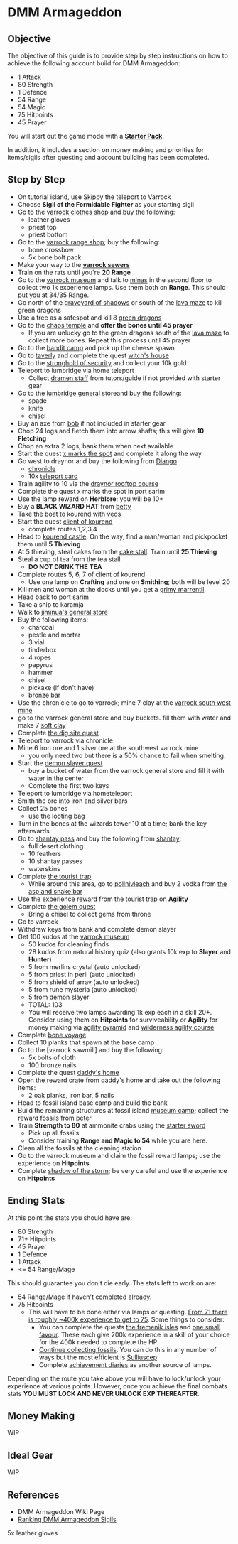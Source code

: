 # DMM Armageddon

## Objective

The objective of this guide is to provide step by step instructions on how to achieve the following account build for DMM Armageddon:

- 1 Attack
- 80 Strength
- 1 Defence
- 54 Range
- 54 Magic
- 75 Hitpoints
- 45 Prayer

You will start out the game mode with a **[Starter Pack](https://oldschool.runescape.wiki/w/Deadman_starter_pack)**.

In addition, it includes a section on money making and priorities for items/sigils after questing and account building has been completed. 

## Step by Step

- On tutorial island, use Skippy the teleport to Varrock
- Choose **Sigil of the Formidable Fighter** as your starting sigil
- Go to the [varrock clothes shop](https://oldschool.runescape.wiki/w/Thessalia%27s_Fine_Clothes.) and buy the following:
    - leather gloves
    - priest top
    - priest bottom
- Go to the [varrock range shop](https://oldschool.runescape.wiki/w/Lowe%27s_Archery_Emporium); buy the following:
    - bone crossbow
    - 5x bone bolt pack
- Make your way to the **[varrock sewers](https://oldschool.runescape.wiki/w/Varrock_Sewers)**
- Train on the rats until you're **20 Range**
- Go to the [varrock museum](https://oldschool.runescape.wiki/w/Varrock_Museum) and talk to [minas](https://oldschool.runescape.wiki/w/Historian_Minas) in the second floor to collect two 1k experience lamps. Use them both on **Range**. This should put you at 34/35 Range. 
- Go north of the [graveyard of shadows](https://oldschool.runescape.wiki/w/Graveyard_of_Shadows) or south of the [lava maze](https://oldschool.runescape.wiki/w/Lava_Maze) to kill green dragons
- Use a tree as a safespot and kill 8 [green dragons](https://oldschool.runescape.wiki/w/Green_dragon)
- Go to the [chaos temple](https://oldschool.runescape.wiki/w/Chaos_Temple_(hut)) and **offer the bones until 45 prayer**
    - If you are unlucky go to the green dragons south of the [lava maze](https://oldschool.runescape.wiki/w/Lava_Maze) to collect more bones. Repeat this process until 45 prayer
- Go to the [bandit camp](https://oldschool.runescape.wiki/w/Bandit_Camp_(Wilderness)) and pick up the cheese spawn
- Go to [taverly](https://oldschool.runescape.wiki/w/Taverley) and complete the quest [witch's house](https://oldschool.runescape.wiki/w/Witch%27s_House)
- Go to the [stronghold of security](https://oldschool.runescape.wiki/w/Stronghold_of_Security) and collect your 10k gold
- Teleport to lumbridge via home teleport
    - Collect [dramen staff](https://oldschool.runescape.wiki/w/Dramen_staff) from tutors/guide if not provided with starter gear
- Go to the [lumbridge general store](https://oldschool.runescape.wiki/w/Lumbridge_General_Store)and buy the following:
    - spade
    - knife
    - chisel
- Buy an axe from [bob](https://oldschool.runescape.wiki/w/Bob) if not included in starter gear
- Chop 24 logs and fletch them into arrow shafts; this will give **10 Fletching**
- Chop an extra 2 logs; bank them when next available
- Start the quest [x marks the spot](https://oldschool.runescape.wiki/w/X_Marks_the_Spot) and complete it along the way
- Go west to draynor and buy the following from [Diango](https://oldschool.runescape.wiki/w/Diango)
    - [chronicle](https://oldschool.runescape.wiki/w/Chronicle)
    - 10x [teleport card](https://oldschool.runescape.wiki/w/Teleport_card)
- Train agility to 10 via the [draynor rooftop course](https://oldschool.runescape.wiki/w/Draynor_Village_Rooftop_Course)
- Complete the quest x marks the spot in port sarim
- Use the lamp reward on **Herblore**; you will be 10+
- Buy a **BLACK WIZARD HAT** from [betty](https://oldschool.runescape.wiki/w/Betty)
- Take the boat to kourend with [veos](https://oldschool.runescape.wiki/w/Veos)
- Start the quest [client of kourend](https://oldschool.runescape.wiki/w/Client_of_Kourend)
    - complete routes 1,2,3,4
- Head to [kourend castle](https://oldschool.runescape.wiki/w/Kourend_Castle). On the way, find a man/woman and pickpocket them until **5 Thieving**
- At 5 thieving, steal cakes from the [cake stall](https://oldschool.runescape.wiki/w/Bakery_stall). Train until **25 Thieving**
- Steal a cup of tea from the tea stall
    - **DO NOT DRINK THE TEA**
- Complete routes 5, 6, 7 of client of kourend
    - Use one lamp on **Crafting** and one on **Smithing**; both will be level 20
- Kill men and woman at the docks until you get a [grimy marrentil](https://oldschool.runescape.wiki/w/Grimy_marrentill)
- Head back to port sarim
- Take a ship to karamja
- Walk to [jiminua's general store](https://oldschool.runescape.wiki/w/Jiminua%27s_Jungle_Store.)
- Buy the following items:
    - charcoal
    - pestle and mortar
    - 3 vial 
    - tinderbox
    - 4 ropes
    - papyrus
    - hammer
    - chisel
    - pickaxe (if don't have)
    - bronze bar 
- Use the chronicle to go to varrock; mine 7 clay at the [varrock south west mine](https://oldschool.runescape.wiki/w/South-west_Varrock_mine)
- go to the varrock general store and buy buckets. fill them with water and make 7 [soft clay](https://oldschool.runescape.wiki/w/Soft_clay)
- Complete [the dig site quest](https://oldschool.runescape.wiki/w/The_Dig_Site)
- Teleport to varrock via chronicle
- Mine 6 iron ore and 1 silver ore at the southwest varrock mine
    - you only need two but there is a 50% chance to fail when smelting.
- Start the [demon slayer quest](https://oldschool.runescape.wiki/w/Demon_Slayer)
    - buy a bucket of water from the varrock general store and fill it with water in the center
    - Complete the first two keys
- Teleport to lumbridge via hometeleport
- Smith the ore into iron and silver bars
- Collect 25 bones
    - use the looting bag
- Turn in the bones at the wizards tower 10 at a time; bank the key afterwards
- Go to [shantay pass](https://oldschool.runescape.wiki/w/Shantay_Pass) and buy the following from [shantay](https://oldschool.runescape.wiki/w/Shantay):
    - full desert clothing
    - 10 feathers
    - 10 shantay passes
    - waterskins
- Complete [the tourist trap](https://oldschool.runescape.wiki/w/The_Tourist_Trap)
    - While around this area, go to [pollnivieach](https://oldschool.runescape.wiki/w/Pollnivneach) and buy 2 vodka from [the asp and snake bar](https://oldschool.runescape.wiki/w/The_Asp_%26_Snake_Bar.)
- Use the experience reward from the tourist trap on **Agility**
- Complete [the golem quest](https://oldschool.runescape.wiki/w/The_Golem)
    - Bring a chisel to collect gems from throne
- Go to varrock
- Withdraw keys from bank and complete demon slayer
- Get 100 kudos at the [varrock museum](https://oldschool.runescape.wiki/w/Kudos)
    - 50 kudos for cleaning finds
    - 28 kudos from natural history quiz (also grants 10k exp to **Slayer** and **Hunter**)
    - 5 from merlins crystal (auto unlocked)
    - 5 from priest in peril (auto unlocked)
    - 5 from shield of arrav (auto unlocked)
    - 5 from rune mysteria (auto unlocked)
    - 5 from demon slayer
    - TOTAL: 103
    - You will receive two lamps awarding 1k exp each in a skill 20+. Consider using them on **Hitpoints** for surviveability or **Agility** for money making via [agility pyramid](https://oldschool.runescape.wiki/w/Agility_Pyramid) and [wilderness agility course](https://oldschool.runescape.wiki/w/Wilderness_Agility_Course)
- Complete [bone voyage](https://oldschool.runescape.wiki/w/Bone_Voyage)
- Collect 10 planks that spawn at the base camp
- Go to the [varrock sawmill] and buy the following:
    - 5x bolts of cloth
    - 100 bronze nails
- Complete the quest [daddy's home](https://oldschool.runescape.wiki/w/Daddy%27s_Home)
- Open the reward crate from daddy's home and take out the following items:
    - 2 oak planks, iron bar, 5 nails
- Head to fossil island base camp and build the bank
- Build the remaining structures at fossil island [museum camp](https://oldschool.runescape.wiki/w/Museum_Camp); collect the reward fossils from [peter](https://oldschool.runescape.wiki/w/Peter)
- Train **Stremgth to 80** at ammonite crabs using the [starter sword](https://oldschool.runescape.wiki/w/Starter_sword)
    - Pick up all fossils
    - Consider training **Range and Magic to 54** while you are here.
- Clean all the fossils at the cleaning station
- Go to the varrock museum and claim the fossil reward lamps; use the experience on **Hitpoints**
- Complete [shadow of the storm](https://oldschool.runescape.wiki/w/Shadow_of_the_Storm); be very careful and use the experience on **Hitpoints**

## Ending Stats

At this point the stats you should have are:

- 80 Strength
- 71+ Hitpoints
- 45 Prayer
- 1 Defence
- 1 Attack
- <= 54 Range/Mage

This should guarantee you don't die early. The stats left to work on are:

- 54 Range/Mage if haven't completed already.
- 75 Hitpoints
    - This will have to be done either via lamps or questing. [From 71 there is roughly ~400k experience to get to 75](https://oldschool.runescape.wiki/w/Experience). Some things to consider:
        - You can complete the quests [the fremenik isles](https://oldschool.runescape.wiki/w/The_Fremennik_Isles) and [one small favour](https://oldschool.runescape.wiki/w/One_Small_Favour). These each give 200k experience in a skill of your choice for the 400k needed to complete the HP.
        - [Continue collecting fossils](https://oldschool.runescape.wiki/w/Fossil_Island_fossil). You can do this in any number of ways but the most efficient is [Sulliuscep](https://oldschool.runescape.wiki/w/Sulliuscep)
        - Complete [achievement diaries](https://oldschool.runescape.wiki/w/Achievement_Diary) as another source of lamps.

Depending on the route you take above you will have to lock/unlock your experience at various points. However, once you achieve the final combats stats **YOU MUST LOCK AND NEVER UNLOCK EXP THEREAFTER**. 


## Money Making 

WIP

## Ideal Gear

WIP

## References


- DMM Armageddon Wiki Page
- [Ranking DMM Armageddon Sigils](https://docs.google.com/spreadsheets/d/1bziWwvX5ygIjxQAp9AV4tJuCVaRfPRO_u8pAEnKJSDM/edit?usp=sharing)


5x leather gloves
